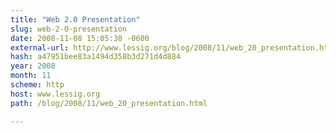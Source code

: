 ```yaml
---
title: "Web 2.0 Presentation"
slug: web-2-0-presentation
date: 2008-11-08 15:05:38 -0600
external-url: http://www.lessig.org/blog/2008/11/web_20_presentation.html
hash: a47951bee83a1494d358b3d271d4d884
year: 2008
month: 11
scheme: http
host: www.lessig.org
path: /blog/2008/11/web_20_presentation.html

---
```




